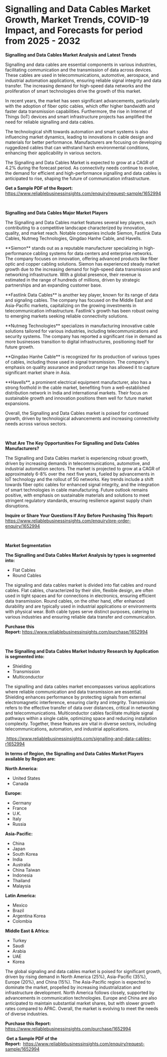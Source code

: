 <p><h1>Signalling and Data Cables Market Growth, Market Trends, COVID-19 Impact, and Forecasts for period from 2025 - 2032</h1></p><p><strong>Signalling and Data Cables Market Analysis and Latest Trends</strong></p>
<p><p>Signalling and data cables are essential components in various industries, facilitating communication and the transmission of data across devices. These cables are used in telecommunications, automotive, aerospace, and industrial automation applications, ensuring reliable signal integrity and data transfer. The increasing demand for high-speed data networks and the proliferation of smart technologies drive the growth of this market.</p><p>In recent years, the market has seen significant advancements, particularly with the adoption of fiber optic cables, which offer higher bandwidth and faster data transmission capabilities. Furthermore, the rise in Internet of Things (IoT) devices and smart infrastructure projects has amplified the need for reliable signalling and data cables. </p><p>The technological shift towards automation and smart systems is also influencing market dynamics, leading to innovations in cable design and materials for better performance. Manufacturers are focusing on developing ruggedized cables that can withstand harsh environmental conditions, enhancing their applicability in various sectors.</p><p>The Signalling and Data Cables Market is expected to grow at a CAGR of 4.2% during the forecast period. As connectivity needs continue to evolve, the demand for efficient and high-performance signalling and data cables is anticipated to rise, shaping the future of communication infrastructure.</p></p>
<p><strong>Get a Sample PDF of the Report:&nbsp;</strong> <a href="https://www.reliablebusinessinsights.com/enquiry/request-sample/1652994?utm_campaign=3172&utm_medium=2&utm_source=Github&utm_content=ia&utm_term=18042025&utm_id=signalling-and-data-cables">https://www.reliablebusinessinsights.com/enquiry/request-sample/1652994</a></p>
<p>&nbsp;</p>
<p><strong>Signalling and Data Cables Major Market Players</strong></p>
<p><p>The Signalling and Data Cables market features several key players, each contributing to a competitive landscape characterized by innovation, quality, and market reach. Notable companies include Siemon, Fastlink Data Cables, Nutmeg Technologies, Qingdao Hanhe Cable, and Havells.</p><p>**Siemon** stands out as a reputable manufacturer specializing in high-performance cabling systems for data centers and enterprise networks. The company focuses on innovation, offering advanced products like fiber optic and copper cabling solutions. Siemon has experienced steady market growth due to the increasing demand for high-speed data transmission and networking infrastructure. With a global presence, their revenue is estimated in the range of hundreds of millions, driven by strategic partnerships and an expanding customer base.</p><p>**Fastlink Data Cables** is another key player, known for its range of data and signaling cables. The company has focused on the Middle East and Asia-Pacific markets, capitalizing on the growing investments in telecommunication infrastructure. Fastlink's growth has been robust owing to emerging markets seeking reliable connectivity solutions.</p><p>**Nutmeg Technologies** specializes in manufacturing innovative cable solutions tailored for various industries, including telecommunications and security systems. The company has reported a significant rise in demand as more businesses transition to digital infrastructures, positioning itself for future growth.</p><p>**Qingdao Hanhe Cable** is recognized for its production of various types of cables, including those used in signal transmission. The company's emphasis on quality assurance and product range has allowed it to capture significant market share in Asia.</p><p>**Havells**, a prominent electrical equipment manufacturer, also has a strong foothold in the cable market, benefiting from a well-established distribution network in India and international markets. Their focus on sustainable growth and innovation positions them well for future market expansions.</p><p>Overall, the Signalling and Data Cables market is poised for continued growth, driven by technological advancements and increasing connectivity needs across various sectors.</p></p>
<p>&nbsp;</p>
<p><strong>What Are The Key Opportunities For Signalling and Data Cables Manufacturers?</strong></p>
<p><p>The Signalling and Data Cables market is experiencing robust growth, driven by increasing demands in telecommunications, automotive, and industrial automation sectors. The market is projected to grow at a CAGR of approximately 6-8% over the next five years, fueled by advancements in IoT technology and the rollout of 5G networks. Key trends include a shift towards fiber optic cables for enhanced signal integrity, and the integration of smart technologies in cable manufacturing. Future outlook remains positive, with emphasis on sustainable materials and solutions to meet stringent regulatory standards, ensuring resilience against supply chain disruptions.</p></p>
<p><strong>Inquire or Share Your Questions If Any Before Purchasing This Report:</strong> <a href="https://www.reliablebusinessinsights.com/enquiry/pre-order-enquiry/1652994?utm_campaign=3172&utm_medium=2&utm_source=Github&utm_content=ia&utm_term=18042025&utm_id=signalling-and-data-cables">https://www.reliablebusinessinsights.com/enquiry/pre-order-enquiry/1652994</a></p>
<p>&nbsp;</p>
<p><strong>Market Segmentation</strong></p>
<p><strong>The Signalling and Data Cables Market Analysis by types is segmented into:</strong></p>
<p><ul><li>Flat Cables</li><li>Round Cables</li></ul></p>
<p><p>The signaling and data cables market is divided into flat cables and round cables. Flat cables, characterized by their slim, flexible design, are often used in tight spaces and for connections in electronics, ensuring efficient data transmission. Round cables, on the other hand, offer enhanced durability and are typically used in industrial applications or environments with physical wear. Both cable types serve distinct purposes, catering to various industries and ensuring reliable data transfer and communication.</p></p>
<p><strong>Purchase this Report:&nbsp;</strong><a href="https://www.reliablebusinessinsights.com/purchase/1652994?utm_campaign=3172&utm_medium=2&utm_source=Github&utm_content=ia&utm_term=18042025&utm_id=signalling-and-data-cables">https://www.reliablebusinessinsights.com/purchase/1652994</a></p>
<p>&nbsp;</p>
<p><strong>The Signalling and Data Cables Market Industry Research by Application is segmented into:</strong></p>
<p><ul><li>Shielding</li><li>Transmission</li><li>Multiconductor</li></ul></p>
<p><p>The signalling and data cables market encompasses various applications where reliable communication and data transmission are essential. Shielding enhances performance by protecting signals from external electromagnetic interference, ensuring clarity and integrity. Transmission refers to the effective transfer of data over distances, critical in networking and telecommunications. Multiconductor cables facilitate multiple signal pathways within a single cable, optimizing space and reducing installation complexity. Together, these features are vital in diverse sectors, including telecommunications, automation, and industrial applications.</p></p>
<p><a href="https://www.reliablebusinessinsights.com/signalling-and-data-cables-r1652994?utm_campaign=3172&utm_medium=2&utm_source=Github&utm_content=ia&utm_term=18042025&utm_id=signalling-and-data-cables">&nbsp;https://www.reliablebusinessinsights.com/signalling-and-data-cables-r1652994</a></p>
<p><strong>In terms of Region, the Signalling and Data Cables Market Players available by Region are:</strong></p>
<p>
    <p> <strong> North America: </strong>
        <ul>
            <li>United States</li>
            <li>Canada</li>
        </ul>
        </p> 
    <p> <strong> Europe: </strong>
        <ul>
            <li>Germany</li>
            <li>France</li>
            <li>U.K.</li>
            <li>Italy</li>
            <li>Russia</li>
        </ul>
        </p> 
    <p> <strong> Asia-Pacific: </strong>
        <ul>
            <li>China</li>
            <li>Japan</li>
            <li>South Korea</li>
            <li>India</li>
            <li>Australia</li>
            <li>China Taiwan</li>
            <li>Indonesia</li>
            <li>Thailand</li>
            <li>Malaysia</li>
        </ul>
        </p> 
    <p> <strong> Latin America: </strong>
        <ul>
            <li>Mexico</li>
            <li>Brazil</li>
            <li>Argentina Korea</li>
            <li>Colombia</li>
        </ul>
        </p> 
    <p> <strong> Middle East & Africa: </strong>
        <ul>
            <li>Turkey</li>
            <li>Saudi</li>
            <li>Arabia</li>
            <li>UAE</li>
            <li>Korea</li>
        </ul>
    </p>
    </p>
<p><p>The global signaling and data cables market is poised for significant growth, driven by rising demand in North America (25%), Asia-Pacific (35%), Europe (20%), and China (15%). The Asia-Pacific region is expected to dominate the market, propelled by increasing industrialization and infrastructure development. North America follows closely, supported by advancements in communication technologies. Europe and China are also anticipated to maintain substantial market shares, but with slower growth rates compared to APAC. Overall, the market is evolving to meet the needs of diverse industries.</p></p>
<p><strong>Purchase this Report: </strong><a href="https://www.reliablebusinessinsights.com/purchase/1652994?utm_campaign=3172&utm_medium=2&utm_source=Github&utm_content=ia&utm_term=18042025&utm_id=signalling-and-data-cables">https://www.reliablebusinessinsights.com/purchase/1652994</a></p>
<p>&nbsp;<strong>Get a Sample PDF of the Report:&nbsp;&nbsp;</strong><a href="https://www.reliablebusinessinsights.com/enquiry/request-sample/1652994?utm_campaign=3172&utm_medium=2&utm_source=Github&utm_content=ia&utm_term=18042025&utm_id=signalling-and-data-cables">https://www.reliablebusinessinsights.com/enquiry/request-sample/1652994</a></p>
<p><strong></strong></p>
<p><p></p><p></p><p></p></p>